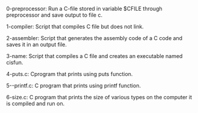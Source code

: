 0-preprocessor: Run a C-file stored in variable $CFILE through preprocessor and save output to file c.

1-compiler: Script that compiles C file but does not link.

2-assembler: Script that generates the assembly code of a C code and saves it in an output file.

3-name: Script that compiles a C file and creates an executable named cisfun.

4-puts.c: Cprogram that prints using puts function.

5--printf.c: C program that prints using printf function.

6-size.c: C program that prints the size of various types on the computer it is compiled and run on.
